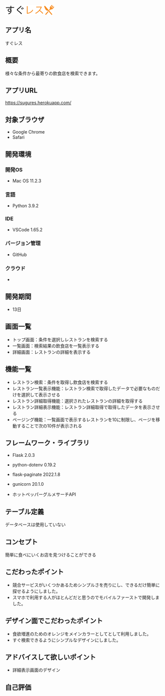 ![すぐレス Image](application/static/images/sugures_icon.png)

## アプリ名
すぐレス

## 概要
様々な条件から最寄りの飲食店を検索できます。

## アプリURL
https://sugures.herokuapp.com/

## 対象ブラウザ
- Google Chrome
- Safari

## 開発環境
### 開発OS
- Mac OS 11.2.3

### 言語
- Python 3.9.2

### IDE
- VSCode 1.65.2

### バージョン管理
- GitHub

### クラウド
- 

## 開発期間
- 13日

## 画面一覧
- トップ画面：条件を選択しレストランを検索する
- 一覧画面：検索結果の飲食店を一覧表示する
- 詳細画面：レストランの詳細を表示する

## 機能一覧
- レストラン検索：条件を取得し飲食店を検索する
- レストラン一覧表示機能：レストラン検索で取得したデータで必要なものだけを選択して表示させる
- レストラン詳細取得機能：選択されたレストランの詳細を取得する
- レストラン詳細表示機能：レストラン詳細取得で取得したデータを表示させる
- ページング機能：一覧画面で表示するレストランを10に制限し、ページを移動することで次の10件が表示される

## フレームワーク・ライブラリ
- Flask 2.0.3
- python-dotenv 0.19.2
- flask-paginate 2022.1.8
- gunicorn 20.1.0

- ホットペッパーグルメサーチAPI

## テーブル定義
データベースは使用していない

## コンセプト
簡単に食べにいくお店を見つけることができる

## こだわったポイント
- 競合サービスがいくつかあるためシンプルさを売りにし、できるだけ簡単に探せるようにしました。
- スマホで利用する人がほとんどだと思うのでモバイルファーストで開発しました。

## デザイン面でこだわったポイント
- 食欲増進のためのオレンジをメインカラーとしてとして利用しました。
- すぐ検索できるようにシンプルなデザインにしました。

## アドバイスして欲しいポイント
- 詳細表示画面のデザイン

## 自己評価